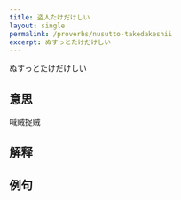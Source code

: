 ```yaml
---
title: 盗人たけだけしい
layout: single
permalink: /proverbs/nusutto-takedakeshii
excerpt: ぬすっとたけだけしい
---
```


ぬすっとたけだけしい

## 意思

喊贼捉贼

## 解释

## 例句

